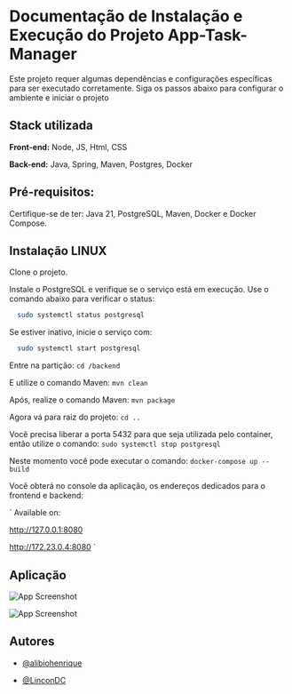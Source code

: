 
# Documentação de Instalação e Execução do Projeto App-Task-Manager

Este projeto requer algumas dependências e configurações específicas para ser executado corretamente. Siga os passos abaixo para configurar o ambiente e iniciar o projeto




## Stack utilizada

**Front-end:** Node, JS, Html, CSS

**Back-end:** Java, Spring, Maven, Postgres, Docker


## Pré-requisitos:

Certifique-se de ter: Java 21, PostgreSQL, Maven, Docker e Docker Compose.
## Instalação LINUX

Clone o projeto.

Instale o PostgreSQL e verifique se o serviço está em execução. Use o comando abaixo para verificar o status:


```bash
  sudo systemctl status postgresql
```

Se estiver inativo, inicie o serviço com:

```bash
  sudo systemctl start postgresql
```

Entre na partição:  `cd /backend`

E utilize o comando Maven:   `mvn clean`

Após, realize o comando Maven:  `mvn package`

Agora vá para raiz do projeto:  `cd ..`

Você precisa liberar a porta 5432 para que seja utilizada pelo container, então utilize o comando: `sudo systemctl stop postgresql`

Neste momento você pode executar o comando: `docker-compose up --build`


Você obterá no console da aplicação, os endereços dedicados para o frontend e backend:

`
Available on:

http://127.0.0.1:8080

http://172.23.0.4:8080
`


## Aplicação

![App Screenshot](https://i.ibb.co/yWM7w4L/Screenshot-from-2024-01-25-17-14-11.png)


![App Screenshot](https://i.ibb.co/prfxsxh/Screenshot-from-2024-01-25-17-15-45.png)
## Autores

- [@alibiohenrique](https://github.com/alibiohenrique)

- [@LinconDC](https://github.com/LinconDC)
